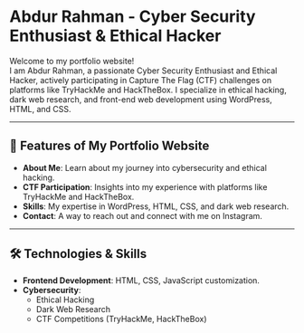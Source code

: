 # Abdur Rahman - Cyber Security Enthusiast & Ethical Hacker

Welcome to my portfolio website!  
I am Abdur Rahman, a passionate Cyber Security Enthusiast and Ethical Hacker, actively participating in Capture The Flag (CTF) challenges on platforms like TryHackMe and HackTheBox. I specialize in ethical hacking, dark web research, and front-end web development using WordPress, HTML, and CSS.

---

## 🌟 Features of My Portfolio Website
- **About Me**: Learn about my journey into cybersecurity and ethical hacking.
- **CTF Participation**: Insights into my experience with platforms like TryHackMe and HackTheBox.
- **Skills**: My expertise in WordPress, HTML, CSS, and dark web research.
- **Contact**: A way to reach out and connect with me on Instagram.

---

## 🛠️ Technologies & Skills
- **Frontend Development**: HTML, CSS, JavaScript customization.
- **Cybersecurity**:
  - Ethical Hacking
  - Dark Web Research
  - CTF Competitions (TryHackMe, HackTheBox)
